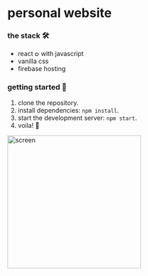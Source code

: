 # personal website

### the stack 🛠️

- react <img src="src/assets/react.ico" alt="React Logo" width="10" height="10" /> with javascript
- vanilla css
- firebase hosting

### getting started 🏁

1. clone the repository.
2. install dependencies: `npm install`.
3. start the development server: `npm start`.
4. voila! 🍻

<img width="300" alt="screen" src="https://github.com/wa-bha/personal-website/assets/55519189/52acb008-e2aa-4640-9603-9a98e037918a">

